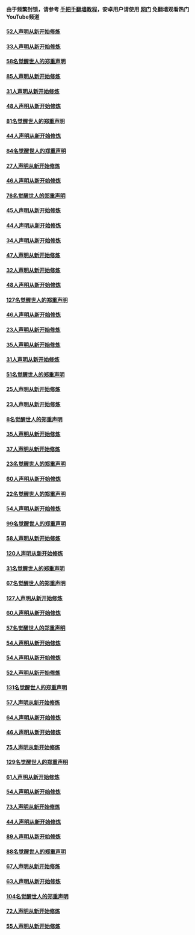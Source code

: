 #### 由于频繁封锁，请参考 [手把手翻墙教程](https://github.com/gfw-breaker/guides/wiki/)，安卓用户请使用 [网门](https://github.com/gfw-breaker/nogfw/blob/master/dl.md?t=03141800) 免翻墙观看热门YouTube频道 

#### [52人声明从新开始修炼](../pages/91/421846.md?t=03141800) 

#### [33人声明从新开始修炼](../pages/91/421804.md?t=03141800) 

#### [58名觉醒世人的郑重声明](../pages/91/421845.md?t=03141800) 

#### [85人声明从新开始修炼](../pages/91/421769.md?t=03141800) 

#### [31人声明从新开始修炼](../pages/91/421763.md?t=03141800) 

#### [48人声明从新开始修炼](../pages/91/421605.md?t=03141800) 

#### [81名觉醒世人的郑重声明](../pages/91/421656.md?t=03141800) 

#### [44人声明从新开始修炼](../pages/91/421544.md?t=03141800) 

#### [84名觉醒世人的郑重声明](../pages/91/421543.md?t=03141800) 

#### [27人声明从新开始修炼](../pages/91/421465.md?t=03141800) 

#### [46人声明从新开始修炼](../pages/91/421454.md?t=03141800) 

#### [76名觉醒世人的郑重声明](../pages/91/421453.md?t=03141800) 

#### [45人声明从新开始修炼](../pages/91/421452.md?t=03141800) 

#### [44人声明从新开始修炼](../pages/91/421422.md?t=03141800) 

#### [34人声明从新开始修炼](../pages/91/421322.md?t=03141800) 

#### [47人声明从新开始修炼](../pages/91/421264.md?t=03141800) 

#### [32人声明从新开始修炼](../pages/91/421225.md?t=03141800) 

#### [48人声明从新开始修炼](../pages/91/421202.md?t=03141800) 

#### [127名觉醒世人的郑重声明](../pages/91/421224.md?t=03141800) 

#### [46人声明从新开始修炼](../pages/91/421203.md?t=03141800) 

#### [23人声明从新开始修炼](../pages/91/421138.md?t=03141800) 

#### [35人声明从新开始修炼](../pages/91/421122.md?t=03141800) 

#### [31人声明从新开始修炼](../pages/91/421081.md?t=03141800) 

#### [51名觉醒世人的郑重声明](../pages/91/421080.md?t=03141800) 

#### [25人声明从新开始修炼](../pages/91/421020.md?t=03141800) 

#### [23人声明从新开始修炼](../pages/91/420884.md?t=03141800) 

#### [8名觉醒世人的郑重声明](../pages/91/420883.md?t=03141800) 

#### [35人声明从新开始修炼](../pages/91/420809.md?t=03141800) 

#### [37人声明从新开始修炼](../pages/91/420766.md?t=03141800) 

#### [23名觉醒世人的郑重声明](../pages/91/420765.md?t=03141800) 

#### [60人声明从新开始修炼](../pages/91/420727.md?t=03141800) 

#### [22名觉醒世人的郑重声明](../pages/91/420726.md?t=03141800) 

#### [54人声明从新开始修炼](../pages/91/420529.md?t=03141800) 

#### [99名觉醒世人的郑重声明](../pages/91/420528.md?t=03141800) 

#### [58人声明从新开始修炼](../pages/91/420198.md?t=03141800) 

#### [120人声明从新开始修炼](../pages/91/420141.md?t=03141800) 

#### [31名觉醒世人的郑重声明](../pages/91/420197.md?t=03141800) 

#### [67名觉醒世人的郑重声明](../pages/91/420140.md?t=03141800) 

#### [127人声明从新开始修炼](../pages/91/420082.md?t=03141800) 

#### [60人声明从新开始修炼](../pages/91/420081.md?t=03141800) 

#### [57名觉醒世人的郑重声明](../pages/91/420080.md?t=03141800) 

#### [54人声明从新开始修炼](../pages/91/419533.md?t=03141800) 

#### [54人声明从新开始修炼](../pages/91/419532.md?t=03141800) 

#### [52人声明从新开始修炼](../pages/91/419531.md?t=03141800) 

#### [131名觉醒世人的郑重声明](../pages/91/419530.md?t=03141800) 

#### [57人声明从新开始修炼](../pages/91/419430.md?t=03141800) 

#### [64人声明从新开始修炼](../pages/91/419429.md?t=03141800) 

#### [46人声明从新开始修炼](../pages/91/419428.md?t=03141800) 

#### [75人声明从新开始修炼](../pages/91/419427.md?t=03141800) 

#### [129名觉醒世人的郑重声明](../pages/91/419426.md?t=03141800) 

#### [61人声明从新开始修炼](../pages/91/419198.md?t=03141800) 

#### [54人声明从新开始修炼](../pages/91/419197.md?t=03141800) 

#### [73人声明从新开始修炼](../pages/91/419196.md?t=03141800) 

#### [44人声明从新开始修炼](../pages/91/419075.md?t=03141800) 

#### [89人声明从新开始修炼](../pages/91/419074.md?t=03141800) 

#### [88名觉醒世人的郑重声明](../pages/91/419195.md?t=03141800) 

#### [67人声明从新开始修炼](../pages/91/419073.md?t=03141800) 

#### [63人声明从新开始修炼](../pages/91/419072.md?t=03141800) 

#### [104名觉醒世人的郑重声明](../pages/91/419071.md?t=03141800) 

#### [72人声明从新开始修炼](../pages/91/418902.md?t=03141800) 

#### [55人声明从新开始修炼](../pages/91/418901.md?t=03141800) 

